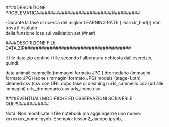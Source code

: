 ####DESCRIZIONE PROBLEMATICA####################################


-Durante la fase di ricerca del miglior LEARNING RATE ( learn.lr_find()) non trova il risultato  
 della funzione loss sul validation set (#na#).

####DESCRIZIONE FILE DATA.ZIP######################################

Il file data.zip contine i file secondo l'alberatura richiesta dall'esercizio, quindi:

data
   animali
        cammello (immagini formato JPG )
        dromedario (immagini formato JPG)
        leone   (immagini formato JPG)
        models (stage-1.pth)
        cleaned.csv (csv con URL dopo fase di cleaning)
        urls_cammello.csv  (url alle immagini)
        urls_dromedario.csv
        urls_leone.csv


####EVENTUALI MODIFICHE ED OSSERVAZIONI SCRIVERLE QUI!!!!###########

Nota: Non modificate il file notebook ma aggiungerne uno nuovo: xxxxxxxx_nome.ipynb.
           Esempio: lesson2_Jacopo.ipynb,

